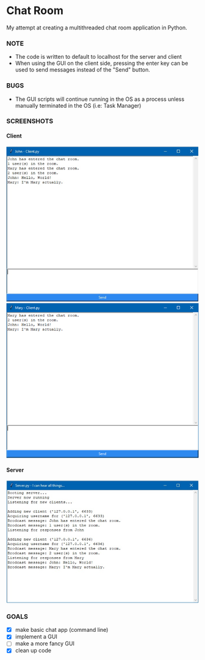 # Chat Room
My attempt at creating a multithreaded chat room application in Python. 

### NOTE
* The code is written to default to localhost for the server and client
* When using the GUI on the client side, pressing the enter key can be used to send messages instead of the "Send" button.

### BUGS
* The GUI scripts will continue running in the OS as a process unless manually terminated in the OS (i.e: Task Manager) 

### SCREENSHOTS

#### Client
![Client 1](https://raw.githubusercontent.com/alexxbull/Chat-App/master/Screenshots/john-client.jpg)
![Client 2](https://raw.githubusercontent.com/alexxbull/Chat-App/master/Screenshots/mary-client.png)

#### Server
![Server UI](https://raw.githubusercontent.com/alexxbull/Chat-App/master/Screenshots/server.jpg)

### GOALS
- [x] make basic chat app (command line)
- [x] implement a GUI
- [ ] make a more fancy GUI
- [x] clean up code
